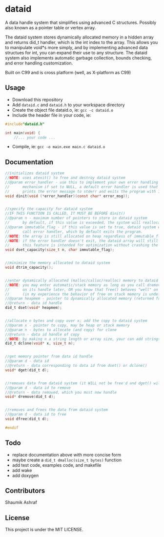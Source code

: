 # dataid

A data handle system that simplifies using advanced C structures. Possibly also known as a pointer table or vertex array.

The dataid system stores dynamically allocated memory
in a hidden array and returns did_t handler, which is
the int index to the array. This allows you to manipulate
void*s more simply, and by implementing advanced data
structues for int, you can expand their use to any 
structure. The dataid system also implements automatic
garbage collection, bounds checking, and error handling 
customization.
 
Built on C99 and is cross platform (well, as X-platform as C99)

## Usage
 - Download this repository
 - Add `dataid.c` and `dataid.h` to your workspace directory
 - Create the object file dataid.o, ie: `gcc -c dataid.o`
 - Include the header file in your code, ie:
```c 
#include"dataid.h"

int main(void) {
	//... your code ...
```
 - Compile, ie: `gcc -o main.exe main.c dataid.o`


## Documentation
```c
//initializes dataid system
//NOTE: uses atexit() to free and destroy dataid system
//@param error_handler - use this to implement your own error handling 
//		mechanism if set to NULL, a default error handler is used that 
//		prints the error message to stderr and exits the program with 1
void dinit(void (*error_handler)(const char* error_msg));


//specify the capacity for dataid system
//IF THIS FUNCTION IS CALLED, IT MUST BE BEFORE dinit()
//@param n - maximum number of pointers to store in dataid system
//		by default, if this value is exceeded, the system will reallocate
//@param immutable_flag - if this value is set to true, dataid system will
//		call error handler, which by default exits the program.
//NOTE: the array is still allocated on heap regardless of immutable_flag
//NOTE: if the error handler doesn't exit, the dataid array will still reallocate
//		this feature is intended for optimization without crashing the code
void dset_capacity(size_t n, char immutable_flag);


//minimize the memory allocated to dataid system 
void dtrim_capacity();


//enter dynamically allocated (malloc/calloc/realloc) memory to dataid system
//NOTE: you may enter automatic/stack memory as long as you call dremove() 
//		on its handle later, OR you know that free() behaves "well" on stack memory
//		(in my experience the behavior of free on stack memory is undefined and sus)
//@param heapmem - pointer to dynamically allocated memory (returned from malloc/calloc/realloc)
//@return - data id handle
did_t dset(void* heapmem);


//allocate n bytes and copy over x; add the copy to dataid system
//@param x - pointer to copy, may be heap or stack memory
//@param n - bytes to allocate (and copy) for clone
//@return - data id handle of copy
//NOTE: by making n a string length or array size, your can add strings/arrays to dataid system
did_t dclone(void* x, size_t n);


//get memory pointer from data id handle
//@param d - data id
//@return - data corresponding to data id from dset() or dclone()
void* dget(did_t d);


//removes data from dataid system (it WILL not be free'd and dget() will no longer work on it)
//@param d - data id to remove
//@return - data removed, which you must now handle
void* dremove(did_t d);


//removes and frees the data from dataid system
//@param d - data id to free
void dfree(did_t d);

#endif
```

## Todo
 - replace documentation above with more concise form
 - maybe create a `did_t dmalloc(size_t bytes)` function
 - add test code, examples code, and makefile
 - add wake
 - add doxygen

## Contributors
Shaumik Ashraf

## License
This project is under the MIT LICENSE.
